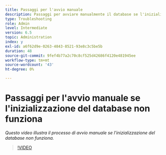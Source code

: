 ```yaml
---
title: Passaggi per l'avvio manuale
description: Passaggi per avviare manualmente il database se l'inizializzazione del database non funziona
type: Troubleshooting
role: Admin
level: Intermediate
version: 6.5
topic: Administration
index: y
exl-id: a6f62d9e-0263-4843-8521-93e8c3c5be5b
duration: 48
source-git-commit: 9fef4b77a2c70c8cf525d42686f4120e481945ee
workflow-type: tm+mt
source-wordcount: '43'
ht-degree: 0%

---
```


# Passaggi per l&#39;avvio manuale se l&#39;inizializzazione del database non funziona

*Questo video illustra il processo di avvio manuale se l’inizializzazione del database non funziona.*

>[!VIDEO](https://video.tv.adobe.com/v/335515?quality=12&learn=on)
